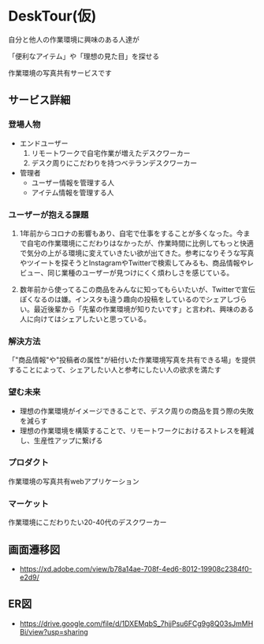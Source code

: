 # DeskTour(仮)

自分と他人の作業環境に興味のある人達が

「便利なアイテム」や「理想の見た目」を探せる

作業環境の写真共有サービスです

## **サービス詳細**
### **登場人物**

- エンドユーザー
    1. リモートワークで自宅作業が増えたデスクワーカー
    2. デスク周りにこだわりを持つベテランデスクワーカー
- 管理者
    - ユーザー情報を管理する人
    - アイテム情報を管理する人

### **ユーザーが抱える課題**

1. 1年前からコロナの影響もあり、自宅で仕事をすることが多くなった。今まで自宅の作業環境にこだわりはなかったが、作業時間に比例してもっと快適で気分の上がる環境に変えていきたい欲が出てきた。参考になりそうな写真やツイートを探そうとInstagramやTwitterで検索してみるも、商品情報やレビュー、同じ業種のユーザーが見つけにくく煩わしさを感じている。

2. 数年前から使ってるこの商品をみんなに知ってもらいたいが、Twitterで宣伝ぽくなるのは嫌。インスタも違う趣向の投稿をしているのでシェアしづらい。最近後輩から「先輩の作業環境が知りたいです」と言われ、興味のある人に向けてはシェアしたいと思っている。

### **解決方法**

「"商品情報"や"投稿者の属性"が紐付いた作業環境写真を共有できる場」を提供することによって、シェアしたい人と参考にしたい人の欲求を満たす

### 望む未来

- 理想の作業環境がイメージできることで、デスク周りの商品を買う際の失敗を減らす
- 理想の作業環境を構築することで、リモートワークにおけるストレスを軽減し、生産性アップに繋げる

### **プロダクト**

作業環境の写真共有webアプリケーション

### **マーケット**

作業環境にこだわりたい20-40代のデスクワーカー

## **画面遷移図**
- https://xd.adobe.com/view/b78a14ae-708f-4ed6-8012-19908c2384f0-e2d9/

## **ER図**
- https://drive.google.com/file/d/1DXEMqbS_7hjjPsu6FCg9g8Q03sJmMHBi/view?usp=sharing
